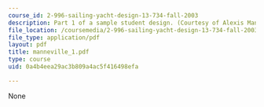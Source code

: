 ```yaml
---
course_id: 2-996-sailing-yacht-design-13-734-fall-2003
description: Part 1 of a sample student design. (Courtesy of Alexis Manneville.)
file_location: /coursemedia/2-996-sailing-yacht-design-13-734-fall-2003/0a4b4eea29ac3b809a4ac5f416498efa_manneville_1.pdf
file_type: application/pdf
layout: pdf
title: manneville_1.pdf
type: course
uid: 0a4b4eea29ac3b809a4ac5f416498efa

---
```

None